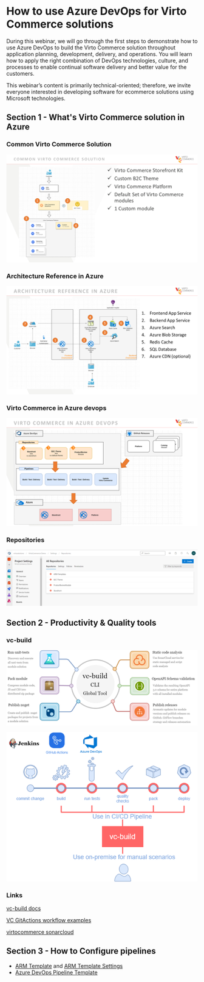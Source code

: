 # How to use Azure DevOps for Virto Commerce solutions

During this webinar, we will go through the first steps to demonstrate how to use Azure DevOps to build the Virto Commerce solution throughout application planning, development, delivery, and operations. You will learn how to apply the right combination of DevOps technologies, culture, and processes to enable continual software delivery and better value for the customers.

This webinar’s content is primarily technical-oriented; therefore, we invite everyone interested in developing software for ecommerce solutions using Microsoft technologies.

## Section 1 - What's Virto Commerce solution in Azure

### Common Virto Commerce Solution
![](Slide7.PNG)

### Architecture Reference in Azure
![](Slide8.PNG)

### Virto Commerce in Azure devops
![](Slide12.PNG)

### Repositories
![](Repositories.PNG)

## Section 2 - Productivity & Quality tools

### vc-build 
![](slide-13.png)

![](slide-14.png)

### Links

[vc-build docs](https://github.com/VirtoCommerce/vc-platform/tree/master/build)

[VC GitActions workflow examples](https://github.com/VirtoCommerce/vc-platform/blob/master/.github/workflows/main.yml)

[virtocommerce sonarcloud](https://sonarcloud.io/organizations/virto-commerce/projects)

## Section 3 - How to Configure pipelines

- [ARM Template](DeploymentTemplate.json) and [ARM Template Settings](DeploymentTemplate.param.DEV.json)
- [Azure DevOps Pipeline Template](azure-pipelines.yml)
